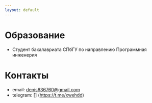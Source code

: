 ```yaml
---
layout: default
---
```


# Образование
- Студент бакалавриата СПбГУ по направлению Программная инженерия

# Контакты
- email: <denis636760@gmail.com>
- telegram: [<xwehdd>] (https://t.me/xwehdd)
